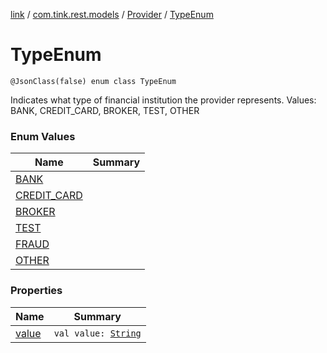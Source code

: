 [link](../../../index.md) / [com.tink.rest.models](../../index.md) / [Provider](../index.md) / [TypeEnum](./index.md)

# TypeEnum

`@JsonClass(false) enum class TypeEnum`

Indicates what type of financial institution the provider represents.
Values: BANK, CREDIT_CARD, BROKER, TEST, OTHER

### Enum Values

| Name | Summary |
|---|---|
| [BANK](-b-a-n-k.md) |  |
| [CREDIT_CARD](-c-r-e-d-i-t_-c-a-r-d.md) |  |
| [BROKER](-b-r-o-k-e-r.md) |  |
| [TEST](-t-e-s-t.md) |  |
| [FRAUD](-f-r-a-u-d.md) |  |
| [OTHER](-o-t-h-e-r.md) |  |

### Properties

| Name | Summary |
|---|---|
| [value](value.md) | `val value: `[`String`](https://kotlinlang.org/api/latest/jvm/stdlib/kotlin/-string/index.html) |
